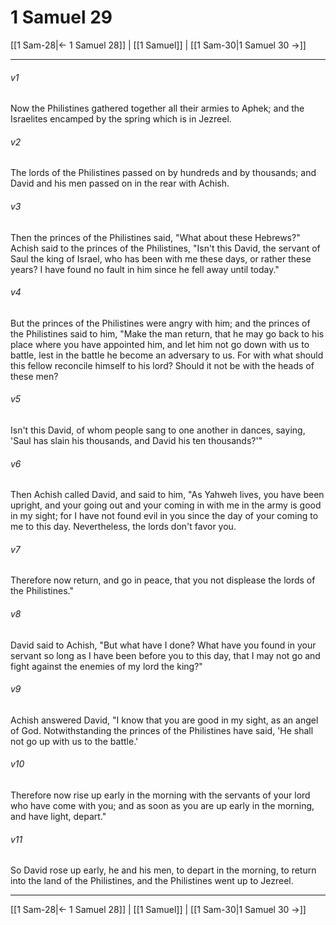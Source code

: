 # 1 Samuel 29

[[1 Sam-28|← 1 Samuel 28]] | [[1 Samuel]] | [[1 Sam-30|1 Samuel 30 →]]
***



###### v1 
Now the Philistines gathered together all their armies to Aphek; and the Israelites encamped by the spring which is in Jezreel. 

###### v2 
The lords of the Philistines passed on by hundreds and by thousands; and David and his men passed on in the rear with Achish. 

###### v3 
Then the princes of the Philistines said, "What about these Hebrews?" Achish said to the princes of the Philistines, "Isn't this David, the servant of Saul the king of Israel, who has been with me these days, or rather these years? I have found no fault in him since he fell away until today." 

###### v4 
But the princes of the Philistines were angry with him; and the princes of the Philistines said to him, "Make the man return, that he may go back to his place where you have appointed him, and let him not go down with us to battle, lest in the battle he become an adversary to us. For with what should this fellow reconcile himself to his lord? Should it not be with the heads of these men? 

###### v5 
Isn't this David, of whom people sang to one another in dances, saying, 'Saul has slain his thousands, and David his ten thousands?'" 

###### v6 
Then Achish called David, and said to him, "As Yahweh lives, you have been upright, and your going out and your coming in with me in the army is good in my sight; for I have not found evil in you since the day of your coming to me to this day. Nevertheless, the lords don't favor you. 

###### v7 
Therefore now return, and go in peace, that you not displease the lords of the Philistines." 

###### v8 
David said to Achish, "But what have I done? What have you found in your servant so long as I have been before you to this day, that I may not go and fight against the enemies of my lord the king?" 

###### v9 
Achish answered David, "I know that you are good in my sight, as an angel of God. Notwithstanding the princes of the Philistines have said, 'He shall not go up with us to the battle.' 

###### v10 
Therefore now rise up early in the morning with the servants of your lord who have come with you; and as soon as you are up early in the morning, and have light, depart." 

###### v11 
So David rose up early, he and his men, to depart in the morning, to return into the land of the Philistines, and the Philistines went up to Jezreel.

***
[[1 Sam-28|← 1 Samuel 28]] | [[1 Samuel]] | [[1 Sam-30|1 Samuel 30 →]]
